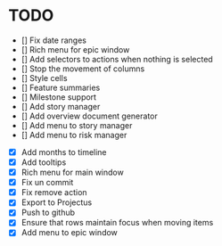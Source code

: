 # TODO

- [] Fix date ranges
- [] Rich menu for epic window
- [] Add selectors to actions when nothing is selected
- [] Stop the movement of columns
- [] Style cells
- [] Feature summaries
- [] Milestone support
- [] Add story manager
- [] Add overview document generator
- [] Add menu to story manager
- [] Add menu to risk manager
- [x] Add months to timeline
- [x] Add tooltips
- [x] Rich menu for main window
- [x] Fix un commit
- [x] Fix remove action
- [x] Export to Projectus
- [x] Push to github 
- [x] Ensure that rows maintain focus when moving items
- [x] Add menu to epic window

